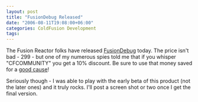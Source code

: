 ```yaml
---
layout: post
title: "FusionDebug Released"
date: "2006-08-11T19:08:00+06:00"
categories: ColdFusion Development 
tags: 
---
```


The Fusion Reactor folks have released <a href="http://www.fusion-reactor.com/fusiondebug/index.html">FusionDebug</a> today. The price isn't bad - 299 - but one of my numerous spies told me that if you whisper "CFCOMMUNITY" you get a 10% discount. Be sure to use that money saved for a <a href="http://www.amazon.com/o/registry/2TCL1D08EZEYE">good cause</a>!

Seriously though - I was able to play with the early beta of this product (not the later ones) and it truly rocks. I'll post a screen shot or two once I get the final version.